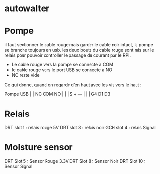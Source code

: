 # autowalter
# Pompe

il faut sectionner le cable rouge mais garder le cable noir intact, la pompe se branche toujours en usb. les deux bouts du cable rouge sont mis sur le relais pour pouvoir controller le passage du courant par le RPI. 

- Le cable rouge vers la pompe se connecte à COM
- le cable rouge vers le port USB se connecte à NO
- NC reste vide

Ce qui donne, quand on regarde d’en haut avec les vis vers le haut : 

Pompe    USB
          |        |
NC       COM       NO
|        |         | 
S        +         —
|        |         |
G4       D1        D3

# Relais
DRT slot 1 : relais rouge 5V 
DRT slot 3 : relais noir 
GCH slot 4 : relais Signal

# Moisture sensor
DRT Slot 5 : Sensor Rouge 3.3V
DRT Slot 8 : Sensor Noir 
DRT Slot 10 : Sensor Signal
